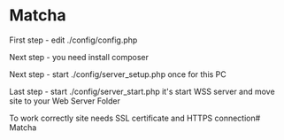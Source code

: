 # Matcha
First step - edit ./config/config.php

Next step - you need install composer

Next step - start ./config/server_setup.php once for this PC

Last step - start ./config/server_start.php it's start WSS server and move site to your Web Server Folder

To work correctly site needs SSL certificate and HTTPS connection# Matcha
